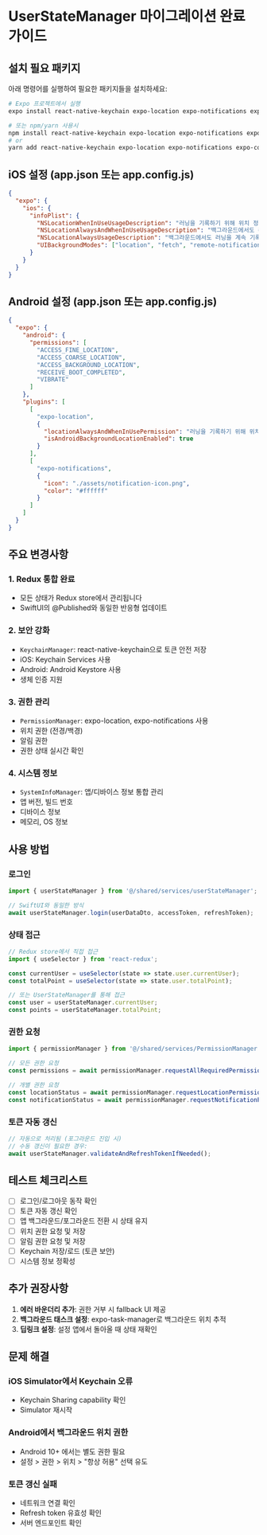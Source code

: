 # UserStateManager 마이그레이션 완료 가이드

## 설치 필요 패키지

아래 명령어를 실행하여 필요한 패키지들을 설치하세요:

```bash
# Expo 프로젝트에서 실행
expo install react-native-keychain expo-location expo-notifications expo-constants expo-device

# 또는 npm/yarn 사용시
npm install react-native-keychain expo-location expo-notifications expo-constants expo-device
# or
yarn add react-native-keychain expo-location expo-notifications expo-constants expo-device
```

## iOS 설정 (app.json 또는 app.config.js)

```json
{
  "expo": {
    "ios": {
      "infoPlist": {
        "NSLocationWhenInUseUsageDescription": "러닝을 기록하기 위해 위치 정보가 필요합니다.",
        "NSLocationAlwaysAndWhenInUseUsageDescription": "백그라운드에서도 러닝을 계속 기록하기 위해 위치 정보가 필요합니다.",
        "NSLocationAlwaysUsageDescription": "백그라운드에서도 러닝을 계속 기록하기 위해 위치 정보가 필요합니다.",
        "UIBackgroundModes": ["location", "fetch", "remote-notification"]
      }
    }
  }
}
```

## Android 설정 (app.json 또는 app.config.js)

```json
{
  "expo": {
    "android": {
      "permissions": [
        "ACCESS_FINE_LOCATION",
        "ACCESS_COARSE_LOCATION",
        "ACCESS_BACKGROUND_LOCATION",
        "RECEIVE_BOOT_COMPLETED",
        "VIBRATE"
      ]
    },
    "plugins": [
      [
        "expo-location",
        {
          "locationAlwaysAndWhenInUsePermission": "러닝을 기록하기 위해 위치 정보가 필요합니다.",
          "isAndroidBackgroundLocationEnabled": true
        }
      ],
      [
        "expo-notifications",
        {
          "icon": "./assets/notification-icon.png",
          "color": "#ffffff"
        }
      ]
    ]
  }
}
```

## 주요 변경사항

### 1. Redux 통합 완료
- 모든 상태가 Redux store에서 관리됩니다
- SwiftUI의 @Published와 동일한 반응형 업데이트

### 2. 보안 강화
- `KeychainManager`: react-native-keychain으로 토큰 안전 저장
- iOS: Keychain Services 사용
- Android: Android Keystore 사용
- 생체 인증 지원

### 3. 권한 관리
- `PermissionManager`: expo-location, expo-notifications 사용
- 위치 권한 (전경/백경)
- 알림 권한
- 권한 상태 실시간 확인

### 4. 시스템 정보
- `SystemInfoManager`: 앱/디바이스 정보 통합 관리
- 앱 버전, 빌드 번호
- 디바이스 정보
- 메모리, OS 정보

## 사용 방법

### 로그인
```typescript
import { userStateManager } from '@/shared/services/userStateManager';

// SwiftUI와 동일한 방식
await userStateManager.login(userDataDto, accessToken, refreshToken);
```

### 상태 접근
```typescript
// Redux store에서 직접 접근
import { useSelector } from 'react-redux';

const currentUser = useSelector(state => state.user.currentUser);
const totalPoint = useSelector(state => state.user.totalPoint);

// 또는 UserStateManager를 통해 접근
const user = userStateManager.currentUser;
const points = userStateManager.totalPoint;
```

### 권한 요청
```typescript
import { permissionManager } from '@/shared/services/PermissionManager';

// 모든 권한 요청
const permissions = await permissionManager.requestAllRequiredPermissions();

// 개별 권한 요청
const locationStatus = await permissionManager.requestLocationPermission();
const notificationStatus = await permissionManager.requestNotificationPermission();
```

### 토큰 자동 갱신
```typescript
// 자동으로 처리됨 (포그라운드 진입 시)
// 수동 갱신이 필요한 경우:
await userStateManager.validateAndRefreshTokenIfNeeded();
```

## 테스트 체크리스트

- [ ] 로그인/로그아웃 동작 확인
- [ ] 토큰 자동 갱신 확인
- [ ] 앱 백그라운드/포그라운드 전환 시 상태 유지
- [ ] 위치 권한 요청 및 저장
- [ ] 알림 권한 요청 및 저장
- [ ] Keychain 저장/로드 (토큰 보안)
- [ ] 시스템 정보 정확성

## 추가 권장사항

1. **에러 바운더리 추가**: 권한 거부 시 fallback UI 제공
2. **백그라운드 태스크 설정**: expo-task-manager로 백그라운드 위치 추적
3. **딥링크 설정**: 설정 앱에서 돌아올 때 상태 재확인

## 문제 해결

### iOS Simulator에서 Keychain 오류
- Keychain Sharing capability 확인
- Simulator 재시작

### Android에서 백그라운드 위치 권한
- Android 10+ 에서는 별도 권한 필요
- 설정 > 권한 > 위치 > "항상 허용" 선택 유도

### 토큰 갱신 실패
- 네트워크 연결 확인
- Refresh token 유효성 확인
- 서버 엔드포인트 확인